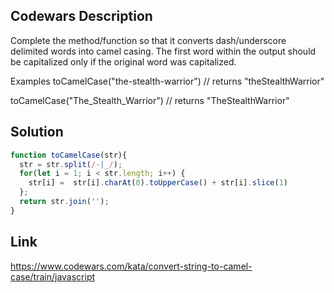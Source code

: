 ## Codewars Description
Complete the method/function so that it converts dash/underscore delimited words into camel casing. The first word within the output should be capitalized only if the original word was capitalized.

Examples
toCamelCase("the-stealth-warrior") // returns "theStealthWarrior"

toCamelCase("The_Stealth_Warrior") // returns "TheStealthWarrior"

## Solution
```Javascript
function toCamelCase(str){
  str = str.split(/-|_/);
  for(let i = 1; i < str.length; i++) {
    str[i] =  str[i].charAt(0).toUpperCase() + str[i].slice(1)   
  };
  return str.join('');
}
```

## Link
https://www.codewars.com/kata/convert-string-to-camel-case/train/javascript
